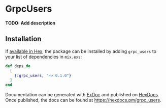 # GrpcUsers

**TODO: Add description**

## Installation

If [available in Hex](https://hex.pm/docs/publish), the package can be installed
by adding `grpc_users` to your list of dependencies in `mix.exs`:

```elixir
def deps do
  [
    {:grpc_users, "~> 0.1.0"}
  ]
end
```

Documentation can be generated with [ExDoc](https://github.com/elixir-lang/ex_doc)
and published on [HexDocs](https://hexdocs.pm). Once published, the docs can
be found at <https://hexdocs.pm/grpc_users>.


